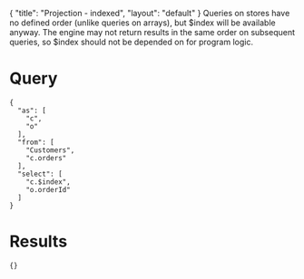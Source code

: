 {
	"title": "Projection - indexed",
	"layout": "default"
}
Queries on stores have no defined order (unlike queries on arrays), but $index will be available anyway. The engine may not return results in the same order on subsequent queries, so $index should not be depended on for program logic.
# Query
	{
	  "as": [
	    "c", 
	    "o"
	  ], 
	  "from": [
	    "Customers", 
	    "c.orders"
	  ], 
	  "select": [
	    "c.$index", 
	    "o.orderId"
	  ]
	}
# Results
	{}
